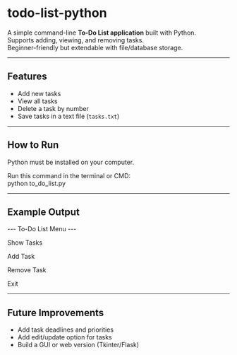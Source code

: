 # todo-list-python

A simple command-line **To-Do List application** built with Python.  
Supports adding, viewing, and removing tasks.  
Beginner-friendly but extendable with file/database storage.

---

## Features
- Add new tasks  
- View all tasks  
- Delete a task by number  
- Save tasks in a text file (`tasks.txt`)  

---

## How to Run
Python must be installed on your computer.  

Run this command in the terminal or CMD:  
python to_do_list.py


---

## Example Output
--- To-Do List Menu ---

Show Tasks

Add Task

Remove Task

Exit


---

## Future Improvements
- Add task deadlines and priorities  
- Add edit/update option for tasks  
- Build a GUI or web version (Tkinter/Flask)
